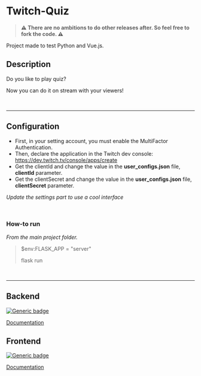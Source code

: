 # Twitch-Quiz

> **⚠ There are no ambitions to do other releases after. So feel free to fork the code. ⚠**

Project made to test Python and Vue.js. 

## Description
Do you like to play quiz?

Now you can do it on stream with your viewers!

<br/>

---

## Configuration

- First, in your setting account, you must enable the MultiFactor Authentication.
- Then, declare the application in the Twitch dev console: https://dev.twitch.tv/console/apps/create
- Get the clientId and change the value in the **user_configs.json** file, **clientId** parameter. 
- Get the clientSecret and change the value in the **user_configs.json** file, **clientSecret** parameter. 

*Update the settings part to use a cool interface*

<br/>

### How-to run
*From the main project folder.*
> $env:FLASK_APP = "server"
>
> flask run

<br/>


---

## Backend
[![Generic badge](https://img.shields.io/badge/Language-Python%20Flask-303f9f.svg)](https://shields.io/)

[Documentation](documentation/backend.md)

## Frontend
[![Generic badge](https://img.shields.io/badge/Language-Vue.js-303f9f.svg)](https://shields.io/)

[Documentation](documentation/frontend.md)
